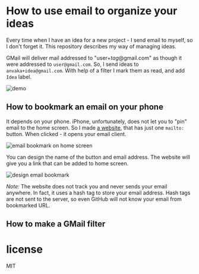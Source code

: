 # How to use email to organize your ideas

Every time when I have an idea for a new project - I send email to myself, so I don't
forget it. This repository describes my way of managing ideas.

GMail will deliver mail addressed to "user+*tag*@gmail.com" as though it
were addressed to `user@gmail.com`. So, I send ideas to `anvaka+idea@gmail.com`. With
help of a filter I mark them as read, and add `Idea` label.

![demo](https://raw.githubusercontent.com/anvaka/send/master/media/send-idea.gif)

## How to bookmark an email on your phone

It depends on your phone. iPhone, unfortunately, does not let you to "pin" email to
the home screen. So I made [a website](https://anvaka.github.io/send/), that has just
one `mailto:` button.  When clicked - it opens your email client.

![email bookmark on home screen](https://raw.githubusercontent.com/anvaka/send/master/media/save-idea-bookmark.png)

You can design the name of the button and email address. The website will give you a link
that can be added to home screen.

![design email bookmark](https://raw.githubusercontent.com/anvaka/send/master/media/design-idea-bookmark.gif)

*Note:* The website does not track you and never sends your email anywhere. In fact,
it uses a hash tag to store your email address. Hash tags are not sent to the server,
so even GitHub will not know your email from bookmarked URL.


## How to make a GMail filter

# license

MIT
